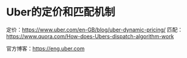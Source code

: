 # Uber的定价和匹配机制

定价：https://www.uber.com/en-GB/blog/uber-dynamic-pricing/
匹配：https://www.quora.com/How-does-Ubers-dispatch-algorithm-work

官方博客：https://eng.uber.com

